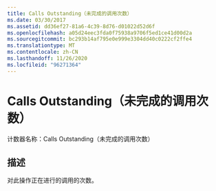 ```yaml
---
title: Calls Outstanding（未完成的调用次数）
ms.date: 03/30/2017
ms.assetid: dd36ef27-81a6-4c39-8d76-d01022d52d6f
ms.openlocfilehash: a05d24eec3fda0f75938a9706f5ed1ce41d00d2a
ms.sourcegitcommit: bc293b14af795e0e999e3304dd40c0222cf2ffe4
ms.translationtype: MT
ms.contentlocale: zh-CN
ms.lasthandoff: 11/26/2020
ms.locfileid: "96271364"
---
```

# <a name="calls-outstanding"></a>Calls Outstanding（未完成的调用次数）

计数器名称：Calls Outstanding（未完成的调用次数）  
  
## <a name="description"></a>描述  

 对此操作正在进行的调用的次数。
